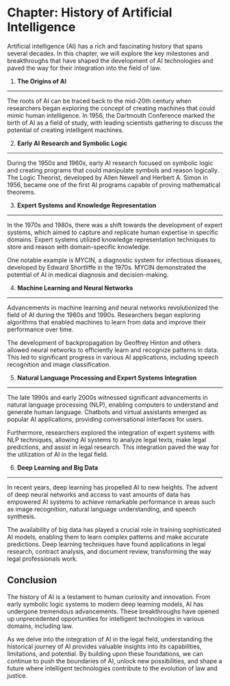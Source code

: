 Chapter: History of Artificial Intelligence
===========================================

Artificial intelligence (AI) has a rich and fascinating history that spans several decades. In this chapter, we will explore the key milestones and breakthroughs that have shaped the development of AI technologies and paved the way for their integration into the field of law.

1. **The Origins of AI**
------------------------

The roots of AI can be traced back to the mid-20th century when researchers began exploring the concept of creating machines that could mimic human intelligence. In 1956, the Dartmouth Conference marked the birth of AI as a field of study, with leading scientists gathering to discuss the potential of creating intelligent machines.

2. **Early AI Research and Symbolic Logic**
-------------------------------------------

During the 1950s and 1960s, early AI research focused on symbolic logic and creating programs that could manipulate symbols and reason logically. The Logic Theorist, developed by Allen Newell and Herbert A. Simon in 1956, became one of the first AI programs capable of proving mathematical theorems.

3. **Expert Systems and Knowledge Representation**
--------------------------------------------------

In the 1970s and 1980s, there was a shift towards the development of expert systems, which aimed to capture and replicate human expertise in specific domains. Expert systems utilized knowledge representation techniques to store and reason with domain-specific knowledge.

One notable example is MYCIN, a diagnostic system for infectious diseases, developed by Edward Shortliffe in the 1970s. MYCIN demonstrated the potential of AI in medical diagnosis and decision-making.

4. **Machine Learning and Neural Networks**
-------------------------------------------

Advancements in machine learning and neural networks revolutionized the field of AI during the 1980s and 1990s. Researchers began exploring algorithms that enabled machines to learn from data and improve their performance over time.

The development of backpropagation by Geoffrey Hinton and others allowed neural networks to efficiently learn and recognize patterns in data. This led to significant progress in various AI applications, including speech recognition and image classification.

5. **Natural Language Processing and Expert Systems Integration**
-----------------------------------------------------------------

The late 1990s and early 2000s witnessed significant advancements in natural language processing (NLP), enabling computers to understand and generate human language. Chatbots and virtual assistants emerged as popular AI applications, providing conversational interfaces for users.

Furthermore, researchers explored the integration of expert systems with NLP techniques, allowing AI systems to analyze legal texts, make legal predictions, and assist in legal research. This integration paved the way for the utilization of AI in the legal field.

6. **Deep Learning and Big Data**
---------------------------------

In recent years, deep learning has propelled AI to new heights. The advent of deep neural networks and access to vast amounts of data has empowered AI systems to achieve remarkable performance in areas such as image recognition, natural language understanding, and speech synthesis.

The availability of big data has played a crucial role in training sophisticated AI models, enabling them to learn complex patterns and make accurate predictions. Deep learning techniques have found applications in legal research, contract analysis, and document review, transforming the way legal professionals work.

Conclusion
----------

The history of AI is a testament to human curiosity and innovation. From early symbolic logic systems to modern deep learning models, AI has undergone tremendous advancements. These breakthroughs have opened up unprecedented opportunities for intelligent technologies in various domains, including law.

As we delve into the integration of AI in the legal field, understanding the historical journey of AI provides valuable insights into its capabilities, limitations, and potential. By building upon these foundations, we can continue to push the boundaries of AI, unlock new possibilities, and shape a future where intelligent technologies contribute to the evolution of law and justice.
